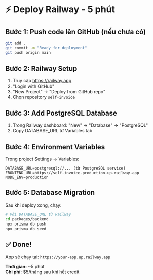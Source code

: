 # ⚡ Deploy Railway - 5 phút

## Bước 1: Push code lên GitHub (nếu chưa có)

```bash
git add .
git commit -m "Ready for deployment"
git push origin main
```

## Bước 2: Railway Setup

1. Truy cập https://railway.app
2. "Login with GitHub"
3. "New Project" → "Deploy from GitHub repo"
4. Chọn repository `self-invoice`

## Bước 3: Add PostgreSQL Database

1. Trong Railway dashboard: "New" → "Database" → "PostgreSQL"
2. Copy DATABASE_URL từ Variables tab

## Bước 4: Environment Variables

Trong project Settings → Variables:

```
DATABASE_URL=postgresql://... (từ PostgreSQL service)
FRONTEND_URL=https://self-invoice-production.up.railway.app
NODE_ENV=production
```

## Bước 5: Database Migration

Sau khi deploy xong, chạy:

```bash
# Với DATABASE_URL từ Railway
cd packages/backend
npx prisma db push
npx prisma db seed
```

## ✅ Done!

App sẽ chạy tại: `https://your-app.up.railway.app`

**Thời gian:** ~5 phút  
**Chi phí:** $5/tháng sau khi hết credit
